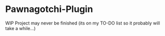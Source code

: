 # Pawnagotchi-Plugin
WIP
 Project may never be finished (its on my TO-DO list so it probably will take a while...)
